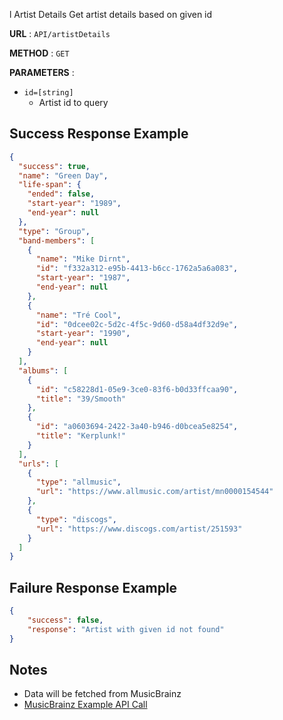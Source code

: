 l Artist Details
Get artist details based on given id

**URL** : `API/artistDetails`

**METHOD** : `GET`

**PARAMETERS** :
* `id=[string]`
	* Artist id to query

## Success Response Example
```json
{
  "success": true,
  "name": "Green Day",
  "life-span": {
    "ended": false,
    "start-year": "1989",
    "end-year": null
  },
  "type": "Group",
  "band-members": [
    {
      "name": "Mike Dirnt",
      "id": "f332a312-e95b-4413-b6cc-1762a5a6a083",
      "start-year": "1987",
      "end-year": null
    },
    {
      "name": "Tré Cool",
      "id": "0dcee02c-5d2c-4f5c-9d60-d58a4df32d9e",
      "start-year": "1990",
      "end-year": null
    }
  ],
  "albums": [
    {
      "id": "c58228d1-05e9-3ce0-83f6-b0d33ffcaa90",
      "title": "39/Smooth"
    },
    {
      "id": "a0603694-2422-3a40-b946-d0bcea5e8254",
      "title": "Kerplunk!"
    }
  ],
  "urls": [
    {
      "type": "allmusic",
      "url": "https://www.allmusic.com/artist/mn0000154544"
    },
    {
      "type": "discogs",
      "url": "https://www.discogs.com/artist/251593"
    }
  ]
}
```

## Failure Response Example
```json
{
	"success": false,
	"response": "Artist with given id not found"
}
```

## Notes 
* Data will be fetched from MusicBrainz
* [MusicBrainz Example API Call](https://musicbrainz.org/ws/2/artist/084308bd-1654-436f-ba03-df6697104e19?fmt=json&inc=releases%20url-rels&status=official)
